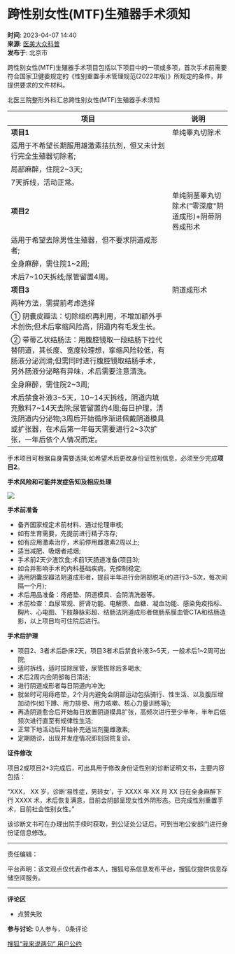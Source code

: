 # 跨性别女性(MTF)生殖器手术须知

**时间**: 2023-04-07 14:40  
**来源**: [医美大众科普](https://www.sohu.com/a/663995926_103755?spm=smpc.content-abroad.content.1.17309918890533LyYj94)  
**发布于**: 北京市

跨性别女性(MTF)生殖器手术项目包括以下项目中的一项或多项，首次手术前需要符合国家卫健委规定的《性别重置手术管理规范(2022年版)》所规定的条件，并提供要求的文件材料。

北医三院整形外科汇总跨性别女性(MTF)生殖器手术须知

| **项目** | **说明** |
|----------|----------|
| **项目1** | 单纯睾丸切除术 |
| 适用于不希望长期服用雄激素拮抗剂，但又未计划行完全生殖器切除者; |
| 局部麻醉，住院2~3天; |
| 7天拆线，活动正常。 |
| **项目2** | 单纯阴茎睾丸切除术("零深度"阴道成形)+阴蒂阴唇成形术 |
| 适用于希望去除男性生殖器，但不要求阴道成形者; |
| 全身麻醉，需住院1~2周; |
| 术后7~10天拆线;尿管留置4周。 |
| **项目3** | 阴道成形术 |
| 两种方法，需提前考虑选择 |
| ① 阴囊皮瓣法：切除组织再利用，不增加额外手术创伤;但术后挛缩风险高，阴道内有毛发生长。 |
| ② 带蒂乙状结肠法：用腹腔镜取一段结肠下拉代替阴道，其长度、宽度较理想，挛缩风险较低，有肠液分泌润滑;但需同时进行腹腔镜取结肠手术，另外肠液分泌略有异味，术后需要注意清洗。 |
| 全身麻醉，需住院2~3周; |
| 术后禁食补液3~5天，10~14天拆线，阴道内填充敷料7~14天去除;尿管留置约4周;每日护理，清洗阴道内分泌物;3周后开始循序渐进佩戴阴道模具或扩张器，在术后第一年每天需要进行2~3次扩张，一年后依个人情况而定。 |

手术项目可根据自身需要选择;如希望术后更改身份证性别信息，必须至少完成**项目2**。

**手术风险和可能并发症告知及相应处理**

![](//p1.itc.cn/images01/20230407/38b0c20829ca44918bc1e1abc7ace382.jpeg)

**手术前准备**

- 备齐国家规定术前材料、通过伦理审核;
- 如有生育需要，先提前进行精子冻存;
- 如有应用激素治疗，术前停用雌激素2周以上;
- 适当减肥、吸烟者戒烟;
- 手术前2天少渣饮食;术前1天肠道准备(项目3);
- 如合并影响手术的内科基础疾病，先控制稳定;
- 选用阴囊皮瓣法阴道成形者，提前半年进行会阴部脱毛(约进行3~5次，每次间隔一个月);
- 术后用品准备：痔疮垫、阴道模具、会阴清洗器等。
- 术前检查：血尿常规、肝肾功能、电解质、血糖、凝血功能、感染免疫指标、胸片、心电图、下肢静脉彩超、结肠法阴道成形者做肠系膜血管CTA和结肠造影，以上项目均可住院后进行。

**手术后护理**

- 项目2、3者术后卧床2天，项目3者术后禁食补液3~5天，一般术后1~2周可出院;
- 适时拆线，适时拔除尿管，尿管拔除后多喝水;
- 术后2周内会阴部每日清洁;
- 进行阴道成形者每日阴道内冲洗;
- 就坐时可用痔疮垫，2个月内避免会阴部运动包括骑行、性生活、以及腹压增加动作(如下蹲、用力排便、用力咳嗽、核心力量训练等);
- 再造阴道愈合后开始每日放置阴道模具扩张，高频次进行至少半年，半年后低频次进行直至有规律性生活;
- 正常下地活动后开始补充适当剂量雌激素;
- 定期随诊，出现并发症情况即刻回院复诊。

**证件修改**

项目2或项目2+3完成后，可出具用于修改身份证性别的诊断证明文书，主要内容包括：

“XXX， XX 岁，诊断‘易性症，男转女’，于 XXXX 年 XX 月 XX 日在全身麻醉下行 XXXX 术，术后恢复满意，目前会阴部呈现女性外阴形态。已完成性别重置手术，目前社会性别女性。”

该诊断文书可在办理出院手续时获取，到公证处公证后，可到当地公安部门进行身份证信息修改。

---

责任编辑：

平台声明：该文观点仅代表作者本人，搜狐号系信息发布平台，搜狐仅提供信息存储空间服务。

---

**评论区**
- 点赞失败

**参与讨论**: 0人参与， 0条评论

[搜狐“我来说两句” 用户公约](http://zt.pinglun.sohu.com/s2014/sljyhgy/index.shtml)